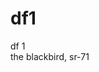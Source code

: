 # df1
df 1                                                                                      
the blackbird, sr-71
